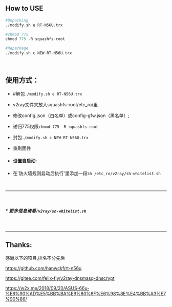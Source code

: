 ## How to USE

``` python
#Unpacking
./modify.sh e RT-N56U.trx

#chmod 775
chmod 775 -R squashfs-root

#Repackage
./modify.sh c NEW-RT-N56U.trx

```

<br>

## 使用方式：
* #解包`./modify.sh e RT-N56U.trx`

* v2ray文件夹放入squashfs-root/etc_ro/里
* 修改config.json（白名单）或config-gfw.json（黑名单）;
* 递归775权限`chmod 775 -R squashfs-root`
* 封包`./modify.sh c NEW-RT-N56U.trx`
* 重刷固件
* #### 设置自启动:
 * 在'防火墙规则启动后执行'里添加一段`sh /etc_ro/v2ray/sh-whitelist.sh`
 
<br>

-----------------------------

<br>


 
##### * 更多信息请看`/v2ray/sh-whitelist.sh`
  
 <br>
 
-------------
## Thanks:
感谢以下的项目,排名不分先后

https://github.com/hanwckf/rt-n56u

https://gitee.com/felix-fly/v2ray-dnsmasq-dnscrypt

https://w2x.me/2018/09/20/ASUS-66u-%E6%90%AD%E5%BB%BA%E9%80%8F%E6%98%8E%E4%BB%A3%E7%90%86/
